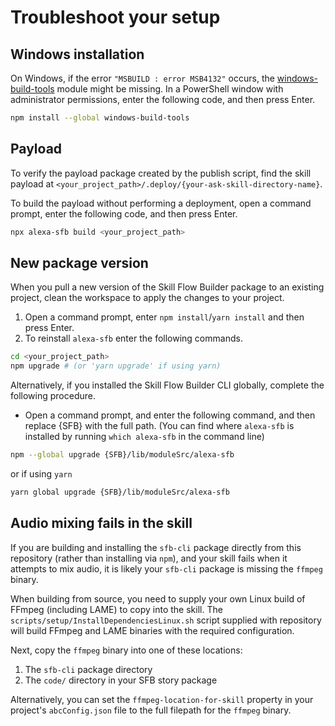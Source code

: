 # Troubleshoot your setup

## Windows installation

On Windows, if the error `"MSBUILD : error MSB4132"` occurs, the
[windows-build-tools](https://www.npmjs.com/package/windows-build-tools) module
might be missing. In a PowerShell window with administrator permissions, enter
the following code, and then press Enter.

```sh
npm install --global windows-build-tools
```

## Payload

To verify the payload package created by the publish script, find the skill
payload at `<your_project_path>/.deploy/{your-ask-skill-directory-name}`.

To build the payload without performing a deployment, open a command prompt,
enter the following code, and then press Enter.

```sh
npx alexa-sfb build <your_project_path>
```

## New package version

When you pull a new version of the Skill Flow Builder package to an existing
project, clean the workspace to apply the changes to your project.

1. Open a command prompt, enter `npm install`/`yarn install` and then press Enter.
2. To reinstall `alexa-sfb` enter the following commands.

```sh
cd <your_project_path>
npm upgrade # (or 'yarn upgrade' if using yarn)
```

Alternatively, if you installed the Skill Flow Builder CLI globally, complete
the following procedure.

- Open a command prompt, and enter the following command, and then replace {SFB} with the full path.  (You can find where `alexa-sfb` is installed by running `which alexa-sfb` in the command line)

```sh
npm --global upgrade {SFB}/lib/moduleSrc/alexa-sfb
```

or if using `yarn`

```sh
yarn global upgrade {SFB}/lib/moduleSrc/alexa-sfb
```

## Audio mixing fails in the skill

If you are building and installing the `sfb-cli` package directly from this
repository (rather than installing via `npm`), and your skill fails when it
attempts to mix audio, it is likely your `sfb-cli` package is missing the
`ffmpeg` binary.

When building from source, you need to supply your own Linux build of FFmpeg
(including LAME) to copy into the skill. The
`scripts/setup/InstallDependenciesLinux.sh` script supplied with repository
will build FFmpeg and LAME binaries with the required configuration.

Next, copy the `ffmpeg` binary into one of these locations:

1. The `sfb-cli` package directory
2. The `code/` directory in your SFB story package

Alternatively, you can set the `ffmpeg-location-for-skill` property
in your project's `abcConfig.json` file to the full filepath for the
`ffmpeg` binary.
